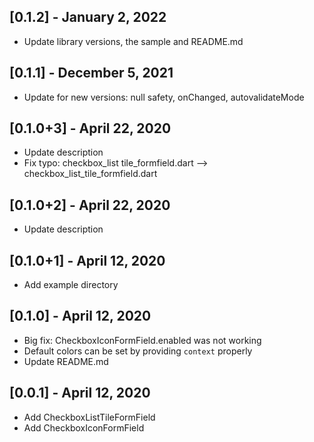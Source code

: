 ## [0.1.2] - January 2, 2022

* Update library versions, the sample and README.md

## [0.1.1] - December 5, 2021

* Update for new versions: null safety, onChanged, autovalidateMode

## [0.1.0+3] - April 22, 2020

* Update description
* Fix typo: checkbox_list tile_formfield.dart --> checkbox_list_tile_formfield.dart

## [0.1.0+2] - April 22, 2020

* Update description

## [0.1.0+1] - April 12, 2020

* Add example directory

## [0.1.0] - April 12, 2020

* Big fix: CheckboxIconFormField.enabled was not working
* Default colors can be set by providing `context` properly
* Update README.md


## [0.0.1] - April 12, 2020

* Add CheckboxListTileFormField
* Add CheckboxIconFormField
